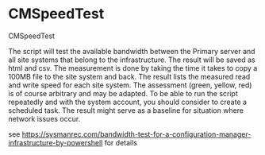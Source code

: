 # CMSpeedTest
CMSpeedTest

The script will test the available bandwidth between the Primary server and all site systems that belong to the infrastructure. The result will be saved as html and csv. The measurement is done by taking the time it takes to copy a 100MB file to the site system and back. The result lists the measured read and write speed for each site system. The assessment (green, yellow, red) is of course arbitrary and may be adapted. To be able to run the script repeatedly and with the system account, you should consider to create a scheduled task. The result might serve as a baseline for situation where network issues occur. 

see https://sysmanrec.com/bandwidth-test-for-a-configuration-manager-infrastructure-by-powershell for details
